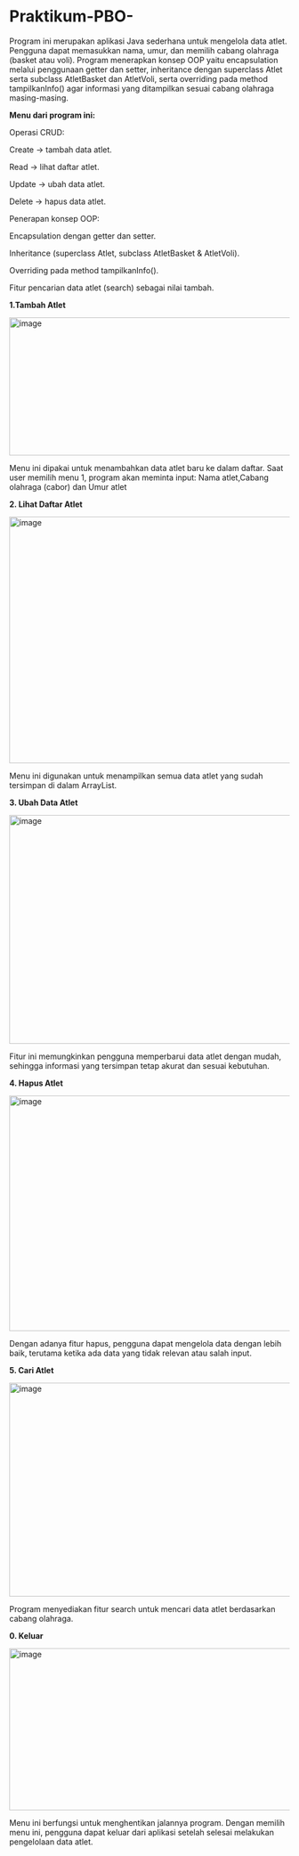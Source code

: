 # Praktikum-PBO-
 Program ini merupakan aplikasi Java sederhana untuk mengelola data atlet. Pengguna dapat memasukkan nama, umur, dan memilih cabang olahraga (basket atau voli). Program menerapkan konsep OOP yaitu encapsulation melalui penggunaan getter dan setter, inheritance dengan superclass Atlet serta subclass AtletBasket dan AtletVoli, serta overriding pada method tampilkanInfo() agar informasi yang ditampilkan sesuai cabang olahraga masing-masing.
 
**Menu dari program ini:**

Operasi CRUD:

Create → tambah data atlet.

Read → lihat daftar atlet.

Update → ubah data atlet.

Delete → hapus data atlet.

Penerapan konsep OOP:

Encapsulation dengan getter dan setter.

Inheritance (superclass Atlet, subclass AtletBasket & AtletVoli).

Overriding pada method tampilkanInfo().

Fitur pencarian data atlet (search) sebagai nilai tambah.

**1.Tambah Atlet**

<img width="562" height="248" alt="image" src="https://github.com/user-attachments/assets/92dc1134-0fc7-4061-973e-dcf9f2af32ba" />


Menu ini dipakai untuk menambahkan data atlet baru ke dalam daftar.
Saat user memilih menu 1, program akan meminta input:
Nama atlet,Cabang olahraga (cabor) dan Umur atlet

**2. Lihat Daftar Atlet**

<img width="788" height="443" alt="image" src="https://github.com/user-attachments/assets/3d181e5b-270d-4029-bd2f-cc9f3afd264c" />


Menu ini digunakan untuk menampilkan semua data atlet yang sudah tersimpan di dalam ArrayList.

**3. Ubah Data Atlet**

<img width="731" height="411" alt="image" src="https://github.com/user-attachments/assets/4194fd86-e46d-4573-8f18-65dbde7cbcdb" />

Fitur ini memungkinkan pengguna memperbarui data atlet dengan mudah, sehingga informasi yang tersimpan tetap akurat dan sesuai kebutuhan.

**4. Hapus Atlet**

<img width="753" height="423" alt="image" src="https://github.com/user-attachments/assets/5bb89106-994b-47c4-8922-ec74d5c45d9c" />

Dengan adanya fitur hapus, pengguna dapat mengelola data dengan lebih baik, terutama ketika ada data yang tidak relevan atau salah input.

**5. Cari Atlet**

<img width="683" height="384" alt="image" src="https://github.com/user-attachments/assets/21e2f24f-33a5-4b15-a5a7-10342d1a317b" />

Program menyediakan fitur search untuk mencari data atlet berdasarkan cabang olahraga.

**0. Keluar**

<img width="517" height="291" alt="image" src="https://github.com/user-attachments/assets/f53efb15-f3f3-4ac3-aa72-29e23088ddf8" />

Menu ini berfungsi untuk menghentikan jalannya program. Dengan memilih menu ini, pengguna dapat keluar dari aplikasi setelah selesai melakukan pengelolaan data atlet.
